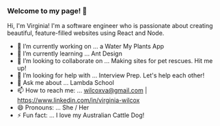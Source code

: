 ### Welcome to my page! 👋

Hi, I'm Virginia!  I'm a software engineer who is passionate about creating beautiful, feature-filled websites using React and Node.

- 🔭 I’m currently working on ... a Water My Plants App
- 🌱 I’m currently learning ... Ant Design
- 👯 I’m looking to collaborate on ... Making sites for pet rescues.  Hit me up!
- 🤔 I’m looking for help with ... Interview Prep.  Let's help each other!
- 💬 Ask me about ... Lambda School
- 📫 How to reach me: ... wilcoxva@gmail.com | https://www.linkedin.com/in/virginia-wilcox
- 😄 Pronouns: ... She / Her
- ⚡ Fun fact: ... I love my Australian Cattle Dog!

